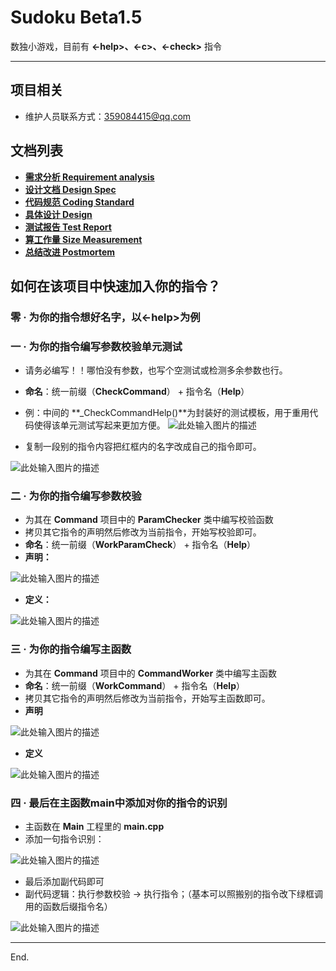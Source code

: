 # Sudoku Beta1.5

数独小游戏，目前有 **<-help>、<-c>、<-check>** 指令

---

## **项目相关**

- 维护人员联系方式：359084415@qq.com

## **文档列表**

- **[需求分析 Requirement analysis][1]**
- **[设计文档 Design Spec][2]**      
- **[代码规范 Coding Standard][3]** 
- **[具体设计 Design][4]**
- **[测试报告 Test Report][5]**  
- **[算工作量 Size Measurement][6]**  
- **[总结改进 Postmortem][7]**

## **如何在该项目中快速加入你的指令？**

### **零 · 为你的指令想好名字，以<-help>为例**

### **一 · 为你的指令编写参数校验单元测试**
- 请务必编写！！哪怕没有参数，也写个空测试或检测多余参数也行。
- **命名**：统一前缀（**CheckCommand**） + 指令名（**Help**）
- 例：中间的 **_CheckCommandHelp()**为封装好的测试模板，用于重用代码使得该单元测试写起来更加方便。
![此处输入图片的描述][8]

- 复制一段别的指令内容把红框内的名字改成自己的指令即可。

![此处输入图片的描述][9]

### **二 · 为你的指令编写参数校验**
- 为其在 **Command** 项目中的 **ParamChecker** 类中编写校验函数
- 拷贝其它指令的声明然后修改为当前指令，开始写校验即可。
- **命名**：统一前缀（**WorkParamCheck**） + 指令名（**Help**）
- **声明：**

![此处输入图片的描述][10]

- **定义：**

![此处输入图片的描述][11]

### **三 · 为你的指令编写主函数**
- 为其在 **Command** 项目中的 **CommandWorker** 类中编写主函数
- **命名**：统一前缀（**WorkCommand**） + 指令名（**Help**）
- 拷贝其它指令的声明然后修改为当前指令，开始写主函数即可。
- **声明**

![此处输入图片的描述][12]

- **定义**

![此处输入图片的描述][13]

### **四 · 最后在主函数main中添加对你的指令的识别**
- 主函数在 **Main** 工程里的 **main.cpp**
- 添加一句指令识别：

![此处输入图片的描述][14]

- 最后添加副代码即可
- 副代码逻辑：执行参数校验 -> 执行指令；（基本可以照搬别的指令改下绿框调用的函数后缀指令名）

![此处输入图片的描述][15]

---

End.

  [1]: https://github.com/TheSkyFucker/Sudoku/blob/master/docs/Beta%201.0%20-%20Requirement%20analysis.md
  [2]: https://github.com/TheSkyFucker/Sudoku/blob/master/docs/Beta%201.0%20-%20Design%20Spec.md
  [3]: https://github.com/TheSkyFucker/Sudoku/blob/master/docs/Beta%201.0%20-%20Coding%20Standard.md
  [4]: https://github.com/TheSkyFucker/Sudoku/blob/master/docs/Beta%201.0%20-%20Design.md
  [5]: https://github.com/TheSkyFucker/Sudoku/blob/master/docs/Beta%201.0%20-%20Test%20Report.md
  [6]: https://github.com/TheSkyFucker/Sudoku/blob/master/docs/Beta%201.0%20-%20size%20measurement.md
  [7]: https://github.com/TheSkyFucker/Sudoku/blob/master/docs/Beta%201.0%20-%20Postmortem.md
  [8]: http://od690gqhu.bkt.clouddn.com/201791023537.png
  [9]: http://od690gqhu.bkt.clouddn.com/201791023917.png
  [10]: http://od690gqhu.bkt.clouddn.com/201791024357.png
  [11]: http://od690gqhu.bkt.clouddn.com/20179102458.png
  [12]: http://od690gqhu.bkt.clouddn.com/201791024821.png
  [13]: http://od690gqhu.bkt.clouddn.com/201791025121.png
  [14]: http://od690gqhu.bkt.clouddn.com/201791025427.png
  [15]: http://od690gqhu.bkt.clouddn.com/201791025615.png